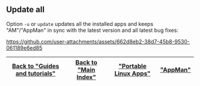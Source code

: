 ## Update all
Option `-u` or `update` updates all the installed apps and keeps "AM"/"AppMan" in sync with the latest version and all latest bug fixes:

https://github.com/user-attachments/assets/662d8eb2-38d7-45b8-9530-061189e6ed85

| [Back to "Guides and tutorials"](../../README.md#guides-and-tutorials) | [Back to "Main Index"](../../README.md#main-index) | ["Portable Linux Apps"](https://portable-linux-apps.github.io/) | [ "AppMan" ](https://github.com/ivan-hc/AppMan) |
| - | - | - | - |